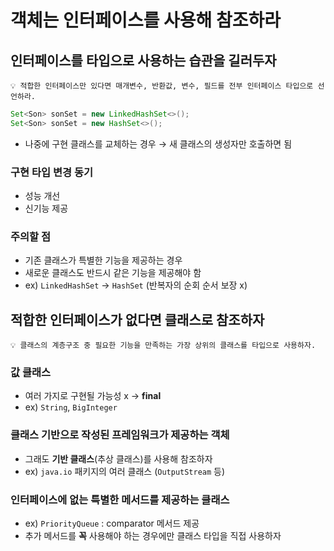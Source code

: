 # 객체는 인터페이스를 사용해 참조하라

## 인터페이스를 타입으로 사용하는 습관을 길러두자

```
💡 적합한 인터페이스만 있다면 매개변수, 반환값, 변수, 필드를 전부 인터페이스 타입으로 선언하라.
```

```java
Set<Son> sonSet = new LinkedHashSet<>();
Set<Son> sonSet = new HashSet<>();
```

- 나중에 구현 클래스를 교체하는 경우 → 새 클래스의 생성자만 호출하면 됨

### 구현 타입 변경 동기

- 성능 개선
- 신기능 제공

### 주의할 점

- 기존 클래스가 특별한 기능을 제공하는 경우
- 새로운 클래스도 반드시 같은 기능을 제공해야 함
- ex) `LinkedHashSet` → `HashSet` (반복자의 순회 순서 보장 x)

## 적합한 인터페이스가 없다면 클래스로 참조하자

```
💡 클래스의 계층구조 중 필요한 기능을 만족하는 가장 상위의 클래스를 타입으로 사용하자.
```

### 값 클래스

- 여러 가지로 구현될 가능성 x → **final**
- ex) `String`, `BigInteger`

### 클래스 기반으로 작성된 프레임워크가 제공하는 객체

- 그래도 **기반 클래스**(추상 클래스)를 사용해 참조하자
- ex) `java.io` 패키지의 여러 클래스 (`OutputStream` 등)

### 인터페이스에 없는 특별한 메서드를 제공하는 클래스

- ex) `PriorityQueue` : comparator 메서드 제공
- 추가 메서드를 **꼭** 사용해야 하는 경우에만 클래스 타입을 직접 사용하자